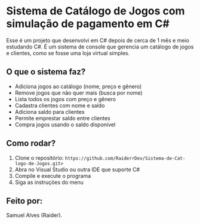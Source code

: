 # Sistema de Catálogo de Jogos com simulação de pagamento em C#
Esse é um projeto que desenvolvi em C# depois de cerca de 1 mês e meio estudando C#. É um sistema de console que gerencia um catálogo de jogos e clientes, como se fosse uma loja virtual simples.

## O que o sistema faz?
- Adiciona jogos ao catálogo (nome, preço e gênero)
- Remove jogos que não quer mais (busca por nome)
- Lista todos os jogos com preço e gênero
- Cadastra clientes com nome e saldo
- Adiciona saldo para clientes
- Permite emprestar saldo entre clientes
- Compra jogos usando o saldo disponível

## Como rodar?
1. Clone o repositório: `https://github.com/RaiderrDev/Sistema-de-Cat-logo-de-Jogos.git>`
2. Abra no Visual Studio ou outra IDE que suporte C#
3. Compile e execute o programa
4. Siga as instruções do menu

## Feito por:
Samuel Alves (Raider).